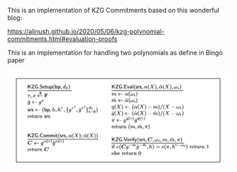 This is an implementation of KZG Commitments based on this wonderful blog:

https://alinush.github.io/2020/05/06/kzg-polynomial-commitments.html#evaluation-proofs

This is an implementation for handling two polynomials as define in Bingo paper 

![Alt text](image.png)